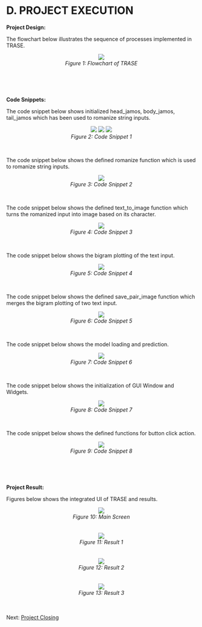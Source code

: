 # D. PROJECT EXECUTION
**Project Design:**

The flowchart below illustrates the sequence of processes implemented in TRASE.
<br>
<p align="center">
    <img src="https://github.com/Nahvin00/TRASE-Trademark-Similarity-Identification/blob/main/PMP/assets/19.png">
  <br> <em>Figure 1: Flowchart of TRASE</em>
</p>
<br>
<br>
<br>

**Code Snippets:**

The code snippet below shows initialized head_jamos, body_jamos, tail_jamos which has been used to romanize string inputs.
<br>
<p align="center">
    <img src="https://github.com/Nahvin00/TRASE-Trademark-Similarity-Identification/blob/main/PMP/assets/1.png">
  <img src="https://github.com/Nahvin00/TRASE-Trademark-Similarity-Identification/blob/main/PMP/assets/2.png">
  <img src="https://github.com/Nahvin00/TRASE-Trademark-Similarity-Identification/blob/main/PMP/assets/3.png">
  <br> <em>Figure 2: Code Snippet 1</em>
</p>
<br>

The code snippet below shows the defined romanize function which is used to romanize string inputs.
<br>
<p align="center">
    <img src="https://github.com/Nahvin00/TRASE-Trademark-Similarity-Identification/blob/main/PMP/assets/4.png">
  <br> <em>Figure 3: Code Snippet 2</em>
</p>
<br>

The code snippet below shows the defined text_to_image function which turns the romanized input into image based on its character.
<br>
<p align="center">
    <img src="https://github.com/Nahvin00/TRASE-Trademark-Similarity-Identification/blob/main/PMP/assets/5.png">
  <br> <em>Figure 4: Code Snippet 3</em>
</p>
<br>

The code snippet below shows the bigram plotting of the text input.
<br>
<p align="center">
    <img src="https://github.com/Nahvin00/TRASE-Trademark-Similarity-Identification/blob/main/PMP/assets/6.png">
  <br> <em>Figure 5: Code Snippet 4</em>
</p>
<br>

The code snippet below shows the defined save_pair_image function which merges the bigram plotting of two text input.
<br>
<p align="center">
    <img src="https://github.com/Nahvin00/TRASE-Trademark-Similarity-Identification/blob/main/PMP/assets/7.png">
  <br> <em>Figure 6: Code Snippet 5</em>
</p>
<br>

The code snippet below shows the model loading and prediction.
<br>
<p align="center">
    <img src="https://github.com/Nahvin00/TRASE-Trademark-Similarity-Identification/blob/main/PMP/assets/8.png">
  <br> <em>Figure 7: Code Snippet 6</em>
</p>
<br>

The code snippet below shows the initialization of GUI Window and Widgets.
<br>
<p align="center">
    <img src="https://github.com/Nahvin00/TRASE-Trademark-Similarity-Identification/blob/main/PMP/assets/9.png">
  <br> <em>Figure 8: Code Snippet 7</em>
</p>
<br>

The code snippet below shows the defined functions for button click action.
<br>
<p align="center">
    <img src="https://github.com/Nahvin00/TRASE-Trademark-Similarity-Identification/blob/main/PMP/assets/10.png">
  <br> <em>Figure 9: Code Snippet 8</em>
</p>
<br>
<br>
<br>

**Project Result:**

Figures below shows the integrated UI of TRASE and results.
<p align="center">
    <img src="https://github.com/Nahvin00/TRASE-Trademark-Similarity-Identification/blob/main/PMP/assets/15.png">
  <br> <em>Figure 10: Main Screen</em>
    <br> <br> <br>
    <img src="https://github.com/Nahvin00/TRASE-Trademark-Similarity-Identification/blob/main/PMP/assets/16.png">
  <br> <em>Figure 11: Result 1</em>
    <br> <br> <br>
    <img src="https://github.com/Nahvin00/TRASE-Trademark-Similarity-Identification/blob/main/PMP/assets/17.png">
  <br> <em>Figure 12: Result 2</em>
    <br> <br> <br>
    <img src="https://github.com/Nahvin00/TRASE-Trademark-Similarity-Identification/blob/main/PMP/assets/18.png">
  <br> <em>Figure 13: Result 3</em>
</p>

<br><br>
Next: [Project Closing](https://github.com/Nahvin00/TRASE-Trademark-Similarity-Identification/edit/main/PMP/E_PROJECT_CLOSING.md)
